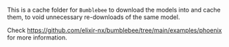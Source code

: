 This is a cache folder for `Bumblebee` to download the models into and cache them, 
to void unnecessary re-downloads of the same model.

Check https://github.com/elixir-nx/bumblebee/tree/main/examples/phoenix
for more information.